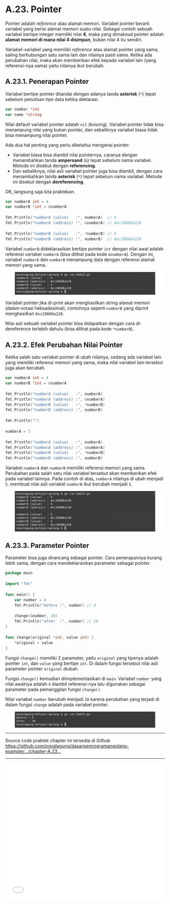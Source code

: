 # A.23. Pointer

Pointer adalah *reference* atau alamat memori. Variabel pointer berarti variabel yang berisi alamat memori suatu nilai. Sebagai contoh sebuah variabel bertipe integer memiliki nilai **4**, maka yang dimaksud pointer adalah **alamat memori di mana nilai 4 disimpan**, bukan nilai 4 itu sendiri.

Variabel-variabel yang memiliki *reference* atau alamat pointer yang sama, saling berhubungan satu sama lain dan nilainya pasti sama. Ketika ada perubahan nilai, maka akan memberikan efek kepada variabel lain (yang referensi-nya sama) yaitu nilainya ikut berubah.

## A.23.1. Penerapan Pointer

Variabel bertipe pointer ditandai dengan adanya tanda **asterisk** (`*`) tepat sebelum penulisan tipe data ketika deklarasi.

```go
var number *int
var name *string
```

Nilai default variabel pointer adalah `nil` (kosong). Variabel pointer tidak bisa menampung nilai yang bukan pointer, dan sebaliknya variabel biasa tidak bisa menampung nilai pointer.

Ada dua hal penting yang perlu diketahui mengenai pointer:

- Variabel biasa bisa diambil nilai pointernya, caranya dengan menambahkan tanda **ampersand** (`&`) tepat sebelum nama variabel. Metode ini disebut dengan **referencing**.
- Dan sebaliknya, nilai asli variabel pointer juga bisa diambil, dengan cara menambahkan tanda **asterisk** (`*`) tepat sebelum nama variabel. Metode ini disebut dengan **dereferencing**.

OK, langsung saja kita praktekan.

```go
var numberA int = 4
var numberB *int = &numberA

fmt.Println("numberA (value)   :", numberA)  // 4
fmt.Println("numberA (address) :", &numberA) // 0xc20800a220

fmt.Println("numberB (value)   :", *numberB) // 4
fmt.Println("numberB (address) :", numberB)  // 0xc20800a220
```

Variabel `numberB` dideklarasikan bertipe pointer `int` dengan nilai awal adalah referensi variabel `numberA` (bisa dilihat pada kode `&numberA`). Dengan ini, variabel `numberA` dan `numberB` menampung data dengan referensi alamat memori yang sama.

![Penggunaan variabel pointer](images/A_pointer_1_pointer.png)

Variabel pointer jika di-print akan menghasilkan string alamat memori (dalam notasi heksadesimal), contohnya seperti `numberB` yang diprint menghasilkan `0xc20800a220`.

Nilai asli sebuah variabel pointer bisa didapatkan dengan cara di-dereference terlebih dahulu (bisa dilihat pada kode `*numberB`).

## A.23.2. Efek Perubahan Nilai Pointer

Ketika salah satu variabel pointer di ubah nilainya, sedang ada variabel lain yang memiliki referensi memori yang sama, maka nilai variabel lain tersebut juga akan berubah.

```go
var numberA int = 4
var numberB *int = &numberA

fmt.Println("numberA (value)   :", numberA)
fmt.Println("numberA (address) :", &numberA)
fmt.Println("numberB (value)   :", *numberB)
fmt.Println("numberB (address) :", numberB)

fmt.Println("")

numberA = 5

fmt.Println("numberA (value)   :", numberA)
fmt.Println("numberA (address) :", &numberA)
fmt.Println("numberB (value)   :", *numberB)
fmt.Println("numberB (address) :", numberB)
```

Variabel `numberA` dan `numberB` memiliki referensi memori yang sama. Perubahan pada salah satu nilai variabel tersebut akan memberikan efek pada variabel lainnya. Pada contoh di atas, `numberA` nilainya di ubah menjadi `5`. membuat nilai asli variabel `numberB` ikut berubah menjadi `5`.

![Variabel pointer diubah nilainya](images/A_pointer_2_pointer_change.png)

## A.23.3. Parameter Pointer

Parameter bisa juga dirancang sebagai pointer. Cara penerapannya kurang lebih sama, dengan cara mendeklarasikan parameter sebagai pointer.

```go
package main

import "fmt"

func main() {
    var number = 4
    fmt.Println("before :", number) // 4

    change(&number, 10)
    fmt.Println("after  :", number) // 10
}

func change(original *int, value int) {
    *original = value
}
```

Fungsi `change()` memiliki 2 parameter, yaitu `original` yang tipenya adalah pointer `int`, dan `value` yang bertipe `int`. Di dalam fungsi tersebut nilai asli parameter pointer `original` diubah.

Fungsi `change()` kemudian diimplementasikan di `main`. Variabel `number` yang nilai awalnya adalah `4` diambil referensi-nya lalu digunakan sebagai parameter pada pemanggilan fungsi `change()`.

Nilai variabel `number` berubah menjadi `10` karena perubahan yang terjadi di dalam fungsi `change` adalah pada variabel pointer.

![Fungsi berparameter pointer](images/A_pointer_3_pointer_parameter.png)

---

<div class="source-code-link">
    <div class="source-code-link-message">Source code praktek chapter ini tersedia di Github</div>
    <a href="https://github.com/novalagung/dasarpemrogramangolang-example/tree/master/chapter-A.23-pointer">https://github.com/novalagung/dasarpemrogramangolang-example/.../chapter-A.23...</a>
</div>

---

<iframe src="partial/ebooks.html" width="100%" height="430px" frameborder="0" scrolling="no"></iframe>
